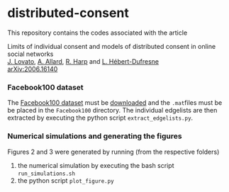 # distributed-consent

This repository contains the codes associated with the article

Limits of individual consent and models of distributed consent in online social networks<br/>
[J. Lovato], [A. Allard], [R. Harp] and [L. Hébert-Dufresne]<br/>
[arXiv:2006.16140]


### Facebook100 dataset

The [Facebook100 dataset](http://doi.org/10.1016/j.physa.2011.12.021) must be [downloaded](https://archive.org/details/oxford-2005-facebook-matrix) and the `.mat`files must be be placed in the `Facebook100` directory. The individual edgelists are then extracted by executing the python script `extract_edgelists.py`.


### Numerical simulations and generating the figures

Figures 2 and 3 were generated by running (from the respective folders)

1. the numerical simulation by executing the bash script `run_simulations.sh`
2. the python script `plot_figure.py`



[arXiv:2006.16140]: https://arxiv.org/abs/2006.16140
[J. Lovato]: http://juniperlovato.com/
[A. Allard]: http://antoineallard.info
[R. Harp]: http://www.uvm.edu/~rharp/
[L. Hébert-Dufresne]: http://laurenthebertdufresne.github.io/
